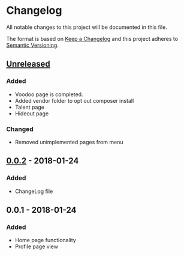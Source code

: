 # Changelog
All notable changes to this project will be documented in this file.

The format is based on [Keep a Changelog](http://keepachangelog.com/en/1.0.0/)
and this project adheres to [Semantic Versioning](http://semver.org/spec/v2.0.0.html).

[//]: # (Added for new features.)
[//]: # (Changed for changes in existing functionality.)
[//]: # (Deprecated for soon-to-be removed features.)
[//]: # (Removed for now removed features.)
[//]: # (Fixed for any bug fixes.)
[//]: # (Security in case of vulnerabilities.)

## [Unreleased]
### Added
- Voodoo page is completed.
- Added vendor folder to opt out composer install
- Talent page
- Hideout page

### Changed
- Removed unimplemented pages from menu

## [0.0.2] - 2018-01-24
### Added
- ChangeLog file

## 0.0.1 - 2018-01-24
### Added
- Home page functionality
- Profile page view

[Unreleased]: https://github.com/Osein/bitefight/compare/v0.0.2...HEAD
[0.0.2]: https://github.com/Osein/bitefight/compare/v0.0.1...v0.0.2
